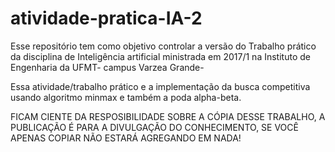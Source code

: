 # atividade-pratica-IA-2
Esse repositório tem como  objetivo controlar a versão do Trabalho prático da disciplina de Inteligência artificial ministrada em 2017/1
na Instituto de Engenharia da UFMT- campus Varzea Grande-

Essa atividade/trabalho prático e a implementação da busca competitiva usando algoritmo minmax e também a poda alpha-beta.





FICAM CIENTE DA RESPOSIBILIDADE SOBRE A CÓPIA DESSE TRABALHO, A PUBLICAÇÃO É PARA A DIVULGAÇÃO DO CONHECIMENTO, SE VOCÊ APENAS COPIAR NÃO ESTARÁ AGREGANDO EM NADA!
